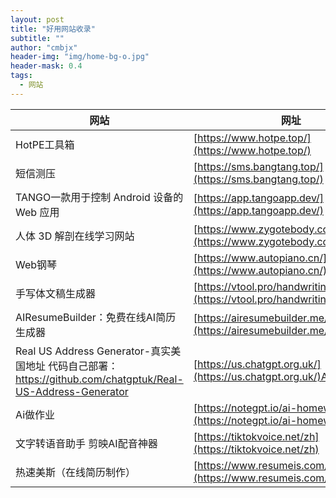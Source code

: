 ```yaml
---
layout: post
title: "好用网站收录"
subtitle: ""
author: "cmbjx"
header-img: "img/home-bg-o.jpg"
header-mask: 0.4
tags:
  - 网站
---
```



<b>网站</b>     | <b>网址</b>
-------- | -----
HotPE工具箱    | [https://www.hotpe.top/](https://www.hotpe.top/)
短信测压  | [https://sms.bangtang.top/](https://sms.bangtang.top/)
TANGO一款用于控制 Android 设备的 Web 应用| [https://app.tangoapp.dev/](https://app.tangoapp.dev/)
人体 3D 解剖在线学习网站 | [https://www.zygotebody.com/](https://www.zygotebody.com/)
Web钢琴 | [https://www.autopiano.cn/](https://www.autopiano.cn/)
手写体文稿生成器 | [https://vtool.pro/handwriting/index.html](https://vtool.pro/handwriting/index.html)
AIResumeBuilder：免费在线AI简历生成器 | [https://airesumebuilder.me/zh-CN](https://airesumebuilder.me/zh-CN)
Real US Address Generator-真实美国地址 代码自己部署：https://github.com/chatgptuk/Real-US-Address-Generator | [https://us.chatgpt.org.uk/](https://us.chatgpt.org.uk/)Ai
Ai做作业 | [https://notegpt.io/ai-homework-helper](https://notegpt.io/ai-homework-helper)
文字转语音助手 剪映AI配音神器 | [https://tiktokvoice.net/zh](https://tiktokvoice.net/zh)
热速美斯（在线简历制作）| [https://www.resumeis.com/home](https://www.resumeis.com/home)
